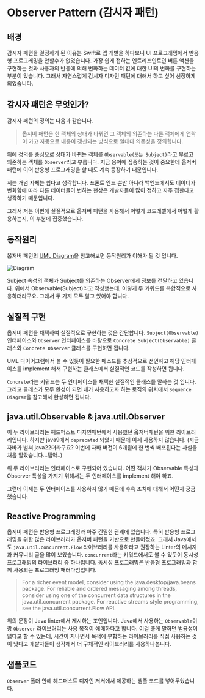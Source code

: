 # Observer Pattern (감시자 패턴)

## 배경

감시자 패턴을 결정하게 된 이유는 Swift로 앱 개발을 하다보니 UI 프로그래밍에서 반응형 프로그래밍을 안할수가 없었습니다. 가장 쉽게 접하는 엔트리포인트인 버튼 액션을 구현하는 것과 사용자의 반응에 의해 변화하는 데이터 값에 대한 UI의 변화를 구현하는 부분이 있습니다. 그래서 자연스럽게 감시자 디자인 패턴에 대해서 하고 싶어 선정하게 되었습니다.

## 감시자 패턴은 무엇인가?

감시자 패턴의 정의는 다음과 같습니다.

> 옵저버 패턴은 한 객체의 상태가 바뀌면 그 객체의 의존하는 다른 객체에게 연락이 가고 자동으로 내용이 갱신되는 방식으로 일대다 의존성을 정의힙니다.

위에 정의를 중심으로 상태가 바뀌는 객체를 `Observable(또는 Subject)`라고 부르고 의존하는 객체를 `Observer`라고 부릅니다. 지금 용어에 집중하는 것이 중요한데 옵저버 패턴에 이어 반응형 프로그래밍을 할 때도 계속 등장하기 때문입니다.

저는 개념 자체는 쉽다고 생각합니다. 프론트 엔드 뿐만 아니라 백엔드에서도 데이터가 변화함에 따라 다른 데이터들이 변하는 현상은 개발자들이 많이 접하고 자주 접한다고 생각하기 때문입니다.

그래서 저는 이번에 실질적으로 옵저버 패턴을 사용해서 어떻게 코드레벨에서 어떻게 활용하는지, 이 부분에 집중했습니다.

## 동작원리

옵저버 패턴의 [UML Diagram](https://en.wikipedia.org/wiki/Observer_pattern#UML_class_diagram)을 참고해보면 동작원리가 이해가 될 것 입니다.

![Diagram](https://upload.wikimedia.org/wikipedia/commons/0/01/W3sDesign_Observer_Design_Pattern_UML.jpg)

Subject 속성의 객체가 Subject를 의존하는 Observer에게 정보를 전달하고 있습니다. 위에서 Observable(Subject)라고 작성했는데, 이렇게 두 키워드를 복합적으로 사용하더라구요. 그래서 두 가지 모두 알고 있어야 합니다.

## 실질적 구현

옵저버 패턴을 채택하여 실질적으로 구현하는 것은 간단합니다. `Subject(Observable)` 인터페이스와 `Observer` 인터페이스를 바탕으로 `Concrete Subject(Observable)` 클래스와 `Concrete Observer` 클래스를 구현하면 됩니다.

UML 다이어그램에서 볼 수 있듯이 필요한 메소드를 추상적으로 선언하고 해당 인터페이스를 implement 해서 구현하는 클래스에서 실질적인 코드를 작성하면 됩니다.

`Concrete`라는 키워드는 두 인터페이스를 채택한 실질적인 클래스를 말하는 것 입니다. 그리고 클래스가 모두 완성이 되면 내가 사용하고자 하는 로직의 위치에서 `Sequence Diagram`을 참고해서 완성하면 됩니다.

## java.util.Observable & java.util.Observer

이 두 라이브러리는 헤드퍼스트 디자인패턴에서 사용했던 옵저버패턴을 위한 라이브러리입니다. 하지만 java9에서 `deprecated` 되었기 때문에 이제 사용하지 않습니다. (지금 자바가 벌써 java22더라구요? 이번에 자바 버전이 6개월에 한 번씩 배포된다는 사실을 처음 알았습니다...댑악..)

위 두 라이브러리는 인터페이스로 구현되어 있습니다. 어떤 객체가 Observable 특성과 Observer 특성을 가지기 위해서는 두 인터페이스를 implement 해야 하죠.

그런데 이제는 두 인터페이스를 사용하지 않기 때문에 후속 조치에 대해서 어떤지 궁금했습니다.

## Reactive Programming

옵저버 패턴은 반응형 프로그래밍과 아주 긴밀한 관계에 있습니다. 특히 반응형 프로그래밍을 위한 많은 라이브러리가 옵저버 패턴을 기반으로 만들어졌죠. 그래서 Java에서도 `java.util.concurrent.Flow` 라이브러리를 사용하라고 권장하는 Linter의 메시지과 커뮤니티 글을 많이 보았습니다. `concurrent`라는 키워드에서도 볼 수 있듯이 동시성 프로그래밍의 라이브러리 중 하나입니다. 동시성 프로그래밍은 반응형 프로그래밍과 함께 사용되는 프로그래밍 패러다임입니다.

> For a richer event model, consider using the java.desktop/java.beans package. For reliable and ordered messaging among threads, consider using one of the concurrent data structures in the java.util.concurrent package. For reactive streams style programming, see the java.util.concurrent.Flow API.

위의 문장이 Java linter에서 제시하는 조언입니다. Java에서 사용하는 `Observable`이랑 `Observer` 라이브러리는 사용 목적이 애매하다고 합니다. 이걸 좋게 말하면 범용성이 넓다고 할 수 있는데, 시간이 지나면서 목적에 부합하는 라이브러리를 직접 사용하는 것이 낫다고 개발자들이 생각해서 더 구체적인 라이브러리를 사용하나봅니다.

## 샘플코드

`Observer` 폴더 안에 헤드퍼스트 디자인 저서에서 제공하는 샘플 코드를 넣어두었습니다.

